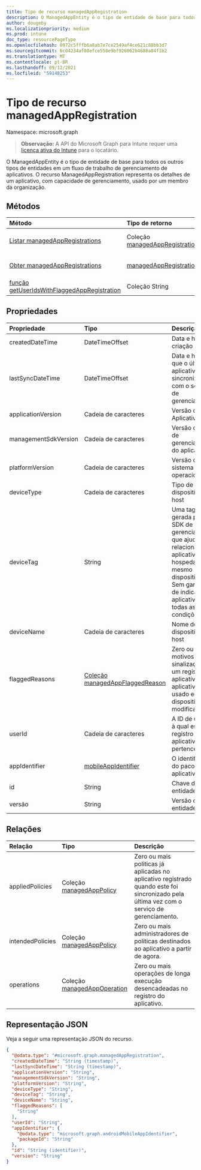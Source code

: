 ```yaml
---
title: Tipo de recurso managedAppRegistration
description: O ManagedAppEntity é o tipo de entidade de base para todos os outros tipos de entidades em um fluxo de trabalho de gerenciamento de aplicativos. O recurso ManagedAppRegistration representa os detalhes de um aplicativo, com capacidade de gerenciamento, usado por um membro da organização.
author: dougeby
ms.localizationpriority: medium
ms.prod: intune
doc_type: resourcePageType
ms.openlocfilehash: 0972c5fffb6a8ab7e7ce2549af4ce621c88bb3d7
ms.sourcegitcommit: 6c04234af08efce558e9bf926062b4686a84f1b2
ms.translationtype: MT
ms.contentlocale: pt-BR
ms.lasthandoff: 09/12/2021
ms.locfileid: "59148253"
---
```

# <a name="managedappregistration-resource-type"></a>Tipo de recurso managedAppRegistration

Namespace: microsoft.graph

> **Observação:** A API do Microsoft Graph para Intune requer uma [licença ativa do Intune](https://go.microsoft.com/fwlink/?linkid=839381) para o locatário.

O ManagedAppEntity é o tipo de entidade de base para todos os outros tipos de entidades em um fluxo de trabalho de gerenciamento de aplicativos.
O recurso ManagedAppRegistration representa os detalhes de um aplicativo, com capacidade de gerenciamento, usado por um membro da organização.

## <a name="methods"></a>Métodos
|Método|Tipo de retorno|Descrição|
|:---|:---|:---|
|[Listar managedAppRegistrations](../api/intune-mam-managedappregistration-list.md)|Coleção [managedAppRegistration](../resources/intune-mam-managedappregistration.md)|Listar propriedades e relações dos objetos de [managedAppRegistration](../resources/intune-mam-managedappregistration.md).|
|[Obter managedAppRegistrations](../api/intune-mam-managedappregistration-get.md)|[managedAppRegistration](../resources/intune-mam-managedappregistration.md)|Ler propriedades e relações do objeto [managedAppRegistration](../resources/intune-mam-managedappregistration.md).|
|[função getUserIdsWithFlaggedAppRegistration](../api/intune-mam-managedappregistration-getuseridswithflaggedappregistration.md)|Coleção String|Ainda não documentado|

## <a name="properties"></a>Propriedades
|Propriedade|Tipo|Descrição|
|:---|:---|:---|
|createdDateTime|DateTimeOffset|Data e hora de criação|
|lastSyncDateTime|DateTimeOffset|Data e hora em que o último aplicativo foi sincronizado com o serviço de gerenciamento.|
|applicationVersion|Cadeia de caracteres|Versão do Aplicativo|
|managementSdkVersion|Cadeia de caracteres|Versão do SDK de gerenciamento do aplicativo|
|platformVersion|Cadeia de caracteres|Versão do sistema operacional|
|deviceType|Cadeia de caracteres|Tipo de dispositivo do host|
|deviceTag|String|Uma tag gerada pelo SDK de gerenciamento, que ajuda a relacionar aplicativos hospedados no mesmo dispositivo. Sem garantia de indicar aplicativos em todas as condições.|
|deviceName|Cadeia de caracteres|Nome do dispositivo do host|
|flaggedReasons|[Coleção managedAppFlaggedReason](../resources/intune-mam-managedappflaggedreason.md)|Zero ou mais motivos para a sinalização de um registro de aplicativo. E.g. aplicativo usado em dispositivo modificado|
|userId|Cadeia de caracteres|A ID de usuário à qual este registro de aplicativo pertence.|
|appIdentifier|[mobileAppIdentifier](../resources/intune-mam-mobileappidentifier.md)|O identificador do pacote do aplicativo|
|id|String|Chave da entidade.|
|versão|String|Versão da entidade.|

## <a name="relationships"></a>Relações
|Relação|Tipo|Descrição|
|:---|:---|:---|
|appliedPolicies|Coleção [managedAppPolicy](../resources/intune-mam-managedapppolicy.md)|Zero ou mais políticas já aplicadas no aplicativo registrado quando este foi sincronizado pela última vez com o serviço de gerenciamento.|
|intendedPolicies|Coleção [managedAppPolicy](../resources/intune-mam-managedapppolicy.md)|Zero ou mais administradores de políticas destinados ao aplicativo a partir de agora.|
|operations|Coleção [managedAppOperation](../resources/intune-mam-managedappoperation.md)|Zero ou mais operações de longa execução desencadeadas no registro do aplicativo.|

## <a name="json-representation"></a>Representação JSON
Veja a seguir uma representação JSON do recurso.
<!-- {
  "blockType": "resource",
  "keyProperty": "id",
  "@odata.type": "microsoft.graph.managedAppRegistration"
}
-->
``` json
{
  "@odata.type": "#microsoft.graph.managedAppRegistration",
  "createdDateTime": "String (timestamp)",
  "lastSyncDateTime": "String (timestamp)",
  "applicationVersion": "String",
  "managementSdkVersion": "String",
  "platformVersion": "String",
  "deviceType": "String",
  "deviceTag": "String",
  "deviceName": "String",
  "flaggedReasons": [
    "String"
  ],
  "userId": "String",
  "appIdentifier": {
    "@odata.type": "microsoft.graph.androidMobileAppIdentifier",
    "packageId": "String"
  },
  "id": "String (identifier)",
  "version": "String"
}
```




